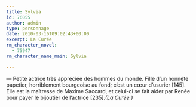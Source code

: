 ```yaml
---
title: Sylvia
id: 76055
author: admin
type: personnage
date: 2010-03-16T09:02:43+00:00
excerpt: La Curée
rm_character_novel:
  - 75947
rm_character_name_main: Sylvia

---
```

— Petite actrice très appréciée des hommes du monde. Fille d&rsquo;un honnête papetier, horriblement bourgeoise au fond; c&rsquo;est un cœur d&rsquo;usurier [145]. Elle est la maîtresse de Maxime Saccard, et celui-ci se fait aider par Renée pour payer le bijoutier de l&rsquo;actrice [235]._(La Curée.)_